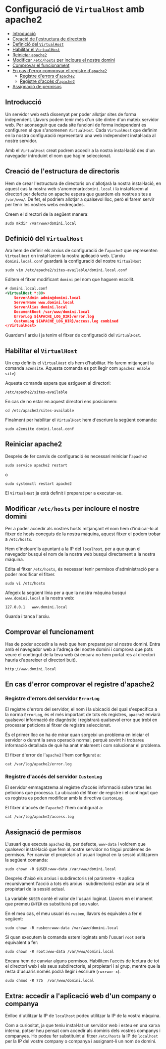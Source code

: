 # Configuració de `VirtualHost` amb apache2

* [Introducció](#introduccio)
* [Creació de l'estructura de directoris](#estructura-directoris)
* [Definició del `VirtualHost`](#definicio-virtual-host)
* [Habilitar el `VirtualHost`](#habilitar-virtual-host)
* [Reiniciar `apache2`](#reiniciar-apache2)
* [Modificar `/etc/hosts` per incloure el nostre domini](#modificar-etc-hosts)
* [Comprovar el funcionament](#comprovar-funcionament)
* [En cas d'error comprovar el registre d'`apache2`](#comprovar-registre-apache2)
  * [Registre d'errors d'`apache2`](#registre-errors-apache2)
  * [Registre d'accés d'`apache2`](#registre-acces-apache2)
* [Assignació de permisos](#assignacio-permisos)

## Introducció <a name="introduccio"></a>
Un servidor web està dissenyat per poder allotjar sites de forma independent. Llavors podem tenir més d'un site dintre d'un mateix servidor web. Per aconseguir que cada site funcioni de forma independent es configuren el que s'anomenen `VirtualHost`. Cada `VirtualHost` que definim en la nostra configuració representarà una web independent instal·lada al nostre servidor.

Amb el `VirtualHost` creat podrem accedir a la nostra instal·lació des d'un navegador introduint el nom que hagim seleccionat.

## Creació de l'estructura de directoris <a name="estructura-directoris"></a>

Hem de crear l'estructura de directoris on s'allotjarà la nostra instal·lació, en aquest cas la nostra web s'anomenarà:​ `domini.local` i la instal·larem al directori per defecte on apache espera que guardem els nostres sites a `/var/www/`. De fet, el podriem allotjar a qualsevol lloc, però el farem servir per tenir les nostres webs endreçades.

​Creem el directori de la següent manera:

```console
sudo mkdir /var/www/domini.local
```

## Definició del `VirtualHost` <a name="definicio-virtual-host"></a>

Ara hem de definir els arxius de configuració de l'`apache2` que representen  `VirtualHost` on instal·larem la nostra aplicació web. L'arxiu `domini.local.conf` guardarà la configuració del nostre `VirtualHost`

```console
sudo vim /etc/apache2/sites-available/domini.local.conf
```

Editem el fitxer modificant `domini` pel nom que haguem escollit.

```xml
# domini.local.conf
<VirtualHost *:80>
    ServerAdmin admin@domini.local
    ServerName www.domini.local
    ServerAlias domini.local
    DocumentRoot /var/www/domini.local
    ErrorLog ${APACHE_LOG_DIR}/error.log
    CustomLog ${APACHE_LOG_DIR}/access.log combined
</VirtualHost>
```

Guardem l'arxiu i ja tenim el fitxer de configuració del `VirtualHost`.

## Habilitar el `VirtualHost` <a name="habilitar-virtual-host"></a>

Un cop definits el `VirtualHost` els hem d'habilitar. Ho farem mitjançant la comanda `a2ensite`. ​Aquesta comanda es pot llegir com `apache2 enable site`)​

Aquesta comanda espera que estiguem al directori:
```console
/etc/apache2/sites-available
```
En cas de no estar en aquest directori ens posicionem:

```console
cd /etc/apache2/sites-available
```

Finalment per habilitar el `VirtualHost` hem d'escriure la següent comanda:

```console
sudo a2ensite domini.local.conf
```

## Reiniciar apache2 <a name="reiniciar-apache2"></a>
Després de fer canvis de configuració és necessari reiniciar l'`apache2`

```console
sudo service apache2 restart
```
o
```console
sudo systemctl restart apache2
```

El `VirtualHost` ja està definit i preparat per a executar­-se.

## Modificar `/etc/hosts` per incloure el nostre domini <a name="modificar-etc-hosts"></a>

Per a poder accedir als nostres hosts mitjançant el nom hem d'indicar-lo al fitxer de hosts coneguts de la nostra màquina, aquest fitxer el podem trobar a `/etc/hosts`.

Hem d'incloure'ls apuntant a la IP del `localhost`, per a que quan el navegador busqui el nom de la nostra web busqui directament a la nostra màquina.

Edita el fitxer `/etc/hosts`, és necessari tenir permisos d'administració per a poder modificar el fitxer. ​

```console
sudo vi /etc/hosts
```

Afegeix la següent línia per a que la nostra màquina busqui `www.domini.local` a la nostra web:

```console
127.0.0.1   www.domini.local
```

Guarda i tanca l'arxiu.

## Comprovar el funcionament <a name="comprovar-funcionament"></a>
Has de poder accedir a la web que hem preparat per al nostre domini. Entra amb el navegador web a l'adreça del nostre domini i comprova que pots veure el contingut de la teva web (si encara no hem portat res al directori hauria d'apareixer el directori buit).

`http://www.domini.local`

## En cas d'error comprovar el registre d'apache2 <a name="comprovar-registre-apache2"></a>

### Registre d'errors del servidor `ErrorLog` <a name="registre-errors-apache2"></a>
El registre d'errors del servidor, el nom i la ubicació del qual s'especifica a la norma `ErrorLog`, és el més important de tots els registres, `apache2` enviarà qualsevol informació de diagnòstic i registrarà qualsevol error que trobi en processar peticions al fitxer de registre seleccionat.

És el primer lloc on ha de mirar quan sorgeixi un problema en iniciar el servidor o durant la seva operació normal, perquè sovint hi trobareu informació detallada de què ha anat malament i com solucionar el problema.

El fitxer d'error de l'`apache2` l'hem configurat a:

```console
cat /var/log/apache2/error.log
```

### Registre d'accés del servidor `CustomLog` <a name="registre-acces-apache2"></a>
El servidor emmagatzema al registre d'accés informació sobre totes les peticions que processa. La ubicació del fitxer de registre i el contingut que es registra es poden modificar amb la directiva `CustomLog`.

El fitxer d'accés de l'`apache2` l'hem configurat a:

```console
cat /var/log/apache2/access.log
```

## Assignació de permisos <a name="assignacio-permisos"></a>
L'usuari que executa `apache2` és, per defecte, `www-data` i voldrem que qualsevol instal·lació que fem al nostre servidor no tingui problemes de permisos. Per canviar el propietari a l'usuari loginat en la sessió utilitzarem la següent comanda:

```console
sudo chown -R $USER:www-data /var/www/domini.local
```

Després d'això els arxius i subdirectoris (el paràmetre `-­R` aplica recursivament l'acció a tots els arxius i subdirectoris) estàn ara sota el propietari de la sessió actual.

La variable `$USER` conté el valor de l'usuari loginat. Llavors en el moment que premeu `ENTER` es substituirà pel seu valor.

En el meu cas, el meu usuari és `rusben`, llavors és equivalen a fer el següent:

```console
sudo chown -R rusben:www-data /var/www/domini.local
```

Si quan executem la comanda estem loginats amb l'usuari `root` seria equivalent a fer:

```console
sudo chown -R root:www-data /var/www/domini.local
```

​Encara hem de canviar alguns permisos. Habilitem l'accés de lectura de tot el directori web i els seus subdirectoris, al propietari i al grup, mentre que la resta d'usuaris només podrá llegir i escriure (`rwxrwxr-x`).

```console
sudo chmod -R 775  /var/www/domini.local
```

## Extra: accedir a l'aplicació web d'un company o companya
Enlloc d'utilitzar la IP de `localhost` podeu utilitzar la IP de la vostra màquina.

Com a curiositat, ja que teniu instal·lat un servidor web i esteu en una xarxa interna, potser heu pensat com accedir als dominis dels vostres companys i companyes. Ho podeu fer substituint al fitxer `/etc/hosts` la IP de `localhost` per la IP del vostre company o companya i assignant-li un nom de domini.
